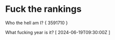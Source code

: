 # Fuck the rankings

Who the hell am I?
{ 3591710 }

What fucking year is it?
[ 2024-06-19T09:30:00Z ]
